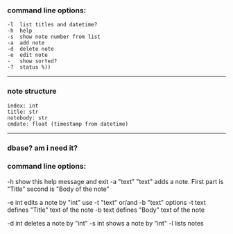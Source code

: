 ### command line options:
    -l  list titles and datetime?
    -h  help
    -s  show note number from list
    -a  add note
    -d  delete note
    -e  edit note
    -   show sorted?
    -?  status %))
___
### note structure
    index: int
    title: str
    notebody: str
    cmdate: float (timestamp from datetime)
___
### dbase? am i need it?

### command line options:
  -h                show this help message and exit
  -a "text" "text"  adds a note. First part is "Title" second is "Body of the note"

  -e int            edits a note by "int" use -t "text" or/and -b "text" options
  -t text           defines "Title" text of the note
  -b text           defines "Body" text of the note

  -d int            deletes a note by "int"
  -s int            shows a note by "int"
  -l                lists notes